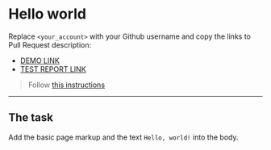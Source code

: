 # Hello world
Replace `<your_account>` with your Github username and copy the links to Pull Request description:
- [DEMO LINK](https://vladis9.github.io/layout_hello-world/)
- [TEST REPORT LINK](https://vladis9.github.io/layout_hello-world/report/html_report/)

> Follow [this instructions](https://mate-academy.github.io/layout_task-guideline/#how-to-solve-the-layout-tasks-on-github)
___

## The task 
Add the basic page markup and the text `Hello, world!` into the body.
